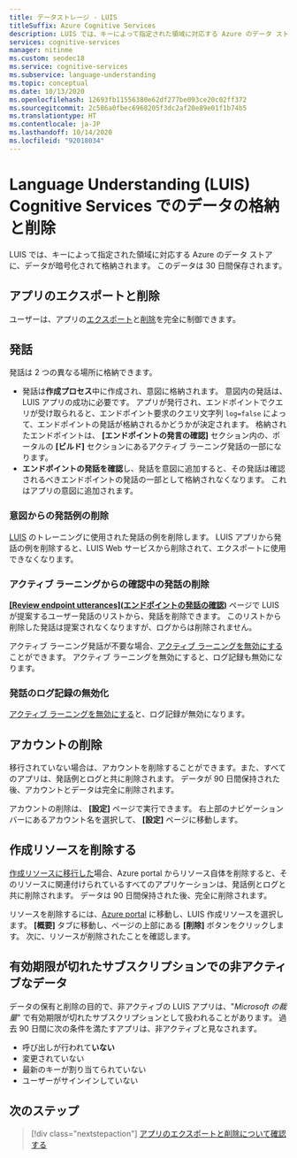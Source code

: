 ```yaml
---
title: データストレージ - LUIS
titleSuffix: Azure Cognitive Services
description: LUIS では、キーによって指定された領域に対応する Azure のデータ ストアに、データが暗号化されて格納されます。
services: cognitive-services
manager: nitinme
ms.custom: seodec18
ms.service: cognitive-services
ms.subservice: language-understanding
ms.topic: conceptual
ms.date: 10/13/2020
ms.openlocfilehash: 12693fb11556380e62df277be093ce20c02ff372
ms.sourcegitcommit: 2c586a0fbec6968205f3dc2af20e89e01f1b74b5
ms.translationtype: HT
ms.contentlocale: ja-JP
ms.lasthandoff: 10/14/2020
ms.locfileid: "92018034"
---
```

# <a name="data-storage-and-removal-in-language-understanding-luis-cognitive-services"></a>Language Understanding (LUIS) Cognitive Services でのデータの格納と削除
LUIS では、キーによって指定された領域に対応する Azure のデータ ストアに、データが暗号化されて格納されます。 このデータは 30 日間保存されます。 

## <a name="export-and-delete-app"></a>アプリのエクスポートと削除
ユーザーは、アプリの[エクスポート](luis-how-to-start-new-app.md#export-app)と[削除](luis-how-to-start-new-app.md#delete-app)を完全に制御できます。 

## <a name="utterances"></a>発話

発話は 2 つの異なる場所に格納できます。 

* 発話は**作成プロセス**中に作成され、意図に格納されます。 意図内の発話は、LUIS アプリの成功に必要です。 アプリが発行され、エンドポイントでクエリが受け取られると、エンドポイント要求のクエリ文字列 `log=false` によって、エンドポイントの発話が格納されるかどうかが決定されます。 格納されたエンドポイントは、 **[エンドポイントの発言の確認]** セクション内の、ポータルの **[ビルド]** セクションにあるアクティブ ラーニング発話の一部になります。 
* **エンドポイントの発話を確認**し、発話を意図に追加すると、その発話は確認されるべきエンドポイントの発話の一部として格納されなくなります。 これはアプリの意図に追加されます。 

<a name="utterances-in-an-intent"></a>

### <a name="delete-example-utterances-from-an-intent"></a>意図からの発話例の削除

[LUIS](luis-reference-regions.md) のトレーニングに使用された発話の例を削除します。 LUIS アプリから発話の例を削除すると、LUIS Web サービスから削除されて、エクスポートに使用できなくなります。

<a name="utterances-in-review"></a>

### <a name="delete-utterances-in-review-from-active-learning"></a>アクティブ ラーニングからの確認中の発話の削除

**[[Review endpoint utterances]\(エンドポイントの発話の確認\)](luis-how-to-review-endpoint-utterances.md)** ページで LUIS が提案するユーザー発話のリストから、発話を削除できます。 このリストから削除した発話は提案されなくなりますが、ログからは削除されません。

アクティブ ラーニング発話が不要な場合、[アクティブ ラーニングを無効にする](luis-how-to-review-endpoint-utterances.md#disable-active-learning)ことができます。 アクティブ ラーニングを無効にすると、ログ記録も無効になります。

### <a name="disable-logging-utterances"></a>発話のログ記録の無効化
[アクティブ ラーニングを無効にする](luis-how-to-review-endpoint-utterances.md#disable-active-learning)と、ログ記録が無効になります。


<a name="accounts"></a>

## <a name="delete-an-account"></a>アカウントの削除
移行されていない場合は、アカウントを削除することができます。また、すべてのアプリは、発話例とログと共に削除されます。 データが 90 日間保持された後、アカウントとデータは完全に削除されます。

アカウントの削除は、 **[設定]** ページで実行できます。 右上部のナビゲーション バーにあるアカウント名を選択して、 **[設定]** ページに移動します。

## <a name="delete-an-authoring-resource"></a>作成リソースを削除する
[作成リソースに移行した](https://docs.microsoft.com/azure/cognitive-services/luis/luis-migration-authoring)場合、Azure portal からリソース自体を削除すると、そのリソースに関連付けられているすべてのアプリケーションは、発話例とログと共に削除されます。 データは 90 日間保持された後、完全に削除されます。    

リソースを削除するには、[Azure portal](https://ms.portal.azure.com/#home) に移動し、LUIS 作成リソースを選択します。 **[概要]** タブに移動し、ページの上部にある **[削除]** ボタンをクリックします。 次に、リソースが削除されたことを確認します。 

## <a name="data-inactivity-as-an-expired-subscription"></a>有効期限が切れたサブスクリプションでの非アクティブなデータ
データの保有と削除の目的で、非アクティブの LUIS アプリは、"_Microsoft の裁量_" で有効期限が切れたサブスクリプションとして扱われることがあります。 過去 90 日間に次の条件を満たすアプリは、非アクティブと見なされます。 

* 呼び出しが行われて**いない**
* 変更されていない
* 最新のキーが割り当てられていない
* ユーザーがサインインしていない

## <a name="next-steps"></a>次のステップ

> [!div class="nextstepaction"]
> [アプリのエクスポートと削除について確認する](luis-how-to-start-new-app.md)
